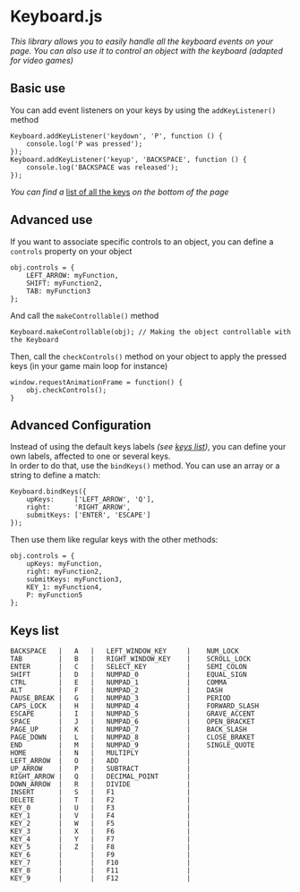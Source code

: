 Keyboard.js
==============
*This library allows you to easily handle all the keyboard events on your page.*
*You can also use it to control an object with the keyboard (adapted for video games)*

## Basic use ##
You can add event listeners on your keys by using the `addKeyListener()` method  

    Keyboard.addKeyListener('keydown', 'P', function () {
        console.log('P was pressed');  
    });  
    Keyboard.addKeyListener('keyup', 'BACKSPACE', function () {  
        console.log('BACKSPACE was released');  
    });
*You can find a* [list of all the keys](#keys-list) *on the bottom of the page*
  
## Advanced use ##
If you want to associate specific controls to an object, you can define a `controls` property on your object
  
    obj.controls = {
        LEFT_ARROW: myFunction,
        SHIFT: myFunction2,
        TAB: myFunction3
    };

And call the `makeControllable()` method

    Keyboard.makeControllable(obj); // Making the object controllable with the Keyboard
  
Then, call the `checkControls()` method on your object to apply the pressed keys (in your game main loop for instance)
  
    window.requestAnimationFrame = function() {
        obj.checkControls();
    }
  
## Advanced Configuration ##
Instead of using the default keys labels *(see [keys list](#keys-list))*, you can define your own labels, affected to one or several keys.  
In order to do that, use the `bindKeys()` method. You can use an array or a string to define a match:
  
    Keyboard.bindKeys({
        upKeys:     ['LEFT_ARROW', 'Q'],
        right:      'RIGHT_ARROW',
        submitKeys: ['ENTER', 'ESCAPE']
    });
  
Then use them like regular keys with the other methods:
  
    obj.controls = {
        upKeys: myFunction,
        right: myFunction2,
        submitKeys: myFunction3,
        KEY_1: myFunction4,
        P: myFunction5
    };
  
## Keys list ##
  
    BACKSPACE   |   A   |   LEFT_WINDOW_KEY     |    NUM_LOCK     
    TAB         |   B   |   RIGHT_WINDOW_KEY    |    SCROLL_LOCK  
    ENTER       |   C   |   SELECT_KEY          |    SEMI_COLON   
    SHIFT       |   D   |   NUMPAD_0            |    EQUAL_SIGN   
    CTRL        |   E   |   NUMPAD_1            |    COMMA        
    ALT         |   F   |   NUMPAD_2            |    DASH         
    PAUSE_BREAK |   G   |   NUMPAD_3            |    PERIOD       
    CAPS_LOCK   |   H   |   NUMPAD_4            |    FORWARD_SLASH
    ESCAPE      |   I   |   NUMPAD_5            |    GRAVE_ACCENT 
    SPACE       |   J   |   NUMPAD_6            |    OPEN_BRACKET 
    PAGE_UP     |   K   |   NUMPAD_7            |    BACK_SLASH   
    PAGE_DOWN   |   L   |   NUMPAD_8            |    CLOSE_BRAKET 
    END         |   M   |   NUMPAD_9            |    SINGLE_QUOTE 
    HOME        |   N   |   MULTIPLY            |
    LEFT_ARROW  |   O   |   ADD                 |
    UP_ARROW    |   P   |   SUBTRACT            |
    RIGHT_ARROW |   Q   |   DECIMAL_POINT       |
    DOWN_ARROW  |   R   |   DIVIDE              |
    INSERT      |   S   |   F1                  |
    DELETE      |   T   |   F2                  |
    KEY_0       |   U   |   F3                  |
    KEY_1       |   V   |   F4                  |
    KEY_2       |   W   |   F5                  |
    KEY_3       |   X   |   F6                  |
    KEY_4       |   Y   |   F7                  |
    KEY_5       |   Z   |   F8                  |
    KEY_6       |       |   F9                  |
    KEY_7       |       |   F10                 |
    KEY_8       |       |   F11                 |
    KEY_9       |       |   F12                 |